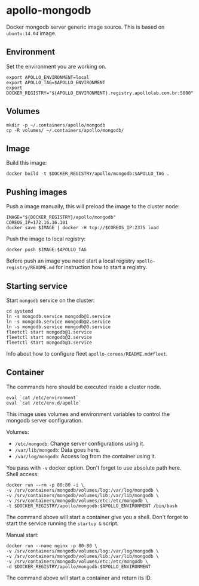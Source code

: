 apollo-mongodb
==============

Docker mongodb server generic image source. This is based on `ubuntu:14.04` image.

Environment
-----------

Set the environment you are working on.

```
export APOLLO_ENVIRONMENT=local
export APOLLO_TAG=$APOLLO_ENVIRONMENT
export DOCKER_REGISTRY="${APOLLO_ENVIRONMENT}.registry.apollolab.com.br:5000"
```

Volumes
-------

```
mkdir -p ~/.containers/apollo/mongodb
cp -R volumes/ ~/.containers/apollo/mongodb/
```

Image
-----

Build this image:

```
docker build -t $DOCKER_REGISTRY/apollo/mongodb:$APOLLO_TAG .
```

Pushing images
--------------

Push a image manually, this will preload the image to the cluster node:

```
IMAGE="${DOCKER_REGISTRY}/apollo/mongodb"
COREOS_IP=172.16.16.101
docker save $IMAGE | docker -H tcp://$COREOS_IP:2375 load
```

Push the image to local registry:

```
docker push $IMAGE:$APOLLO_TAG
```

Before push an image you need start a local registry `apollo-registry/README.md`
for instruction how to start a registry.


Starting service
----------------

Start `mongodb` service on the cluster:

```
cd systemd
ln -s mongodb.service mongodb@1.service
ln -s mongodb.service mongodb@2.service
ln -s mongodb.service mongodb@3.service
fleetctl start mongodb@1.service
fleetctl start mongodb@2.service
fleetctl start mongodb@3.service
```

Info about how to configure fleet `apollo-coreos/README.md#fleet`.

Container
---------

The commands here should be executed inside a cluster node.

```
eval `cat /etc/environment`
eval `cat /etc/env.d/apollo`
```

This image uses volumes and environment variables to control the mongodb server
configuration.

Volumes:

* `/etc/mongodb`: Change server configurations using it.
* `/var/lib/mongodb`: Data goes here.
* `/var/log/mongodb`: Access log from the container using it.

You pass with `-v` docker option. Don't forget to use absolute path here.
Shell access:

```
docker run --rm -p 80:80 -i \
-v /srv/containers/mongodb/volumes/log:/var/log/mongodb \
-v /srv/containers/mongodb/volumes/lib:/var/lib/mongodb \
-v /srv/containers/mongodb/volumes/etc:/etc/mongodb \
-t $DOCKER_REGISTRY/apollo/mongodb:$APOLLO_ENVIRONMENT /bin/bash
```

The command above will start a container give you a shell. Don't
forget to start the service running the `startup &` script.

Manual start:

```
docker run --name nginx -p 80:80 \
-v /srv/containers/mongodb/volumes/log:/var/log/mongodb \
-v /srv/containers/mongodb/volumes/lib:/var/lib/mongodb \
-v /srv/containers/mongodb/volumes/etc:/etc/mongodb \
-d $DOCKER_REGISTRY/apollo/mongodb:$APOLLO_ENVIRONMENT
```

The command above will start a container and return its ID.
